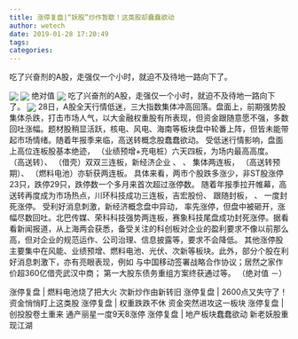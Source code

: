 ```yaml
---
title: 涨停复盘|“妖股”炒作暂歇！这类股却蠢蠢欲动
author: wetech
date: 2019-01-28 17:20:49
tags: 
categories: 
---
```

吃了兴奋剂的A股，走强仅一个小时，就迫不及待地一路向下了。
<!-- more -->
<img align="center" border="0" src="http://invest-images-external.cbndata.org/5LiA6LSiQUJT/images/7ffcb44825a92cca1f9a5634c0535497ae92bc87.png" />
<img align="center" border="0" src="http://invest-images-external.cbndata.org/5LiA6LSiQUJT/images/976ad4da3ee9d994a7960e0b3020f5267f9e4bf6.png" />
绝对值
<img align="center" border="0" src="http://invest-images-external.cbndata.org/5LiA6LSiQUJT/images/f559a70bcc5e9c2dc74fb2f6e8f854ae987e2093.png" />
吃了兴奋剂的A股，走强仅一个小时，就迫不及待地一路向下了。
<img align="center" border="0" src="http://invest-images-external.cbndata.org/5LiA6LSiQUJT/images/c4c4b1252bafd513166ff6d86fbe7259ca1c6fde.png" />
28日，A股全天行情低迷，三大指数集体冲高回落。盘面上，前期强势股集体杀跌，打击市场人气，以大金融权重股有所表现，但资金跟随意愿不强，多数回吐涨幅。题材股稍显活跃，核电、风电、海南等板块盘中轮番上阵，但皆未能带起市场情绪。随着年报季来临，高送转概念股蠢蠢欲动。
受低迷行情影响，盘面上高位连板股基本绝迹，
（业绩预增+充电桩）六天四板，为场内最高高度。
（高送转）、
（借壳）双双三连板，新经济企业
、
、
集体两连板，
（高送转预期）、
（燃料电池）亦斩获两连板。
具体来看，两市个股跌多涨少，非ST股涨停23只，跌停29只，跌停数一个多月来首次超过涨停数。
随着年报季拉开帷幕，高送转再度成为市场热点，川环科技成功三连板，吉宏股份、
跟随封板，
、
一度封死涨停。
受利好消息刺激，新经济概念盘中异动，
率先涨停，但盘中被砸开，涨幅尽数回吐。北巴传媒、荣科科技强势两连板，赛象科技尾盘成功封死涨停。据看看新闻报道，从上海两会获悉，备受关注的科创板对企业的盈利要求不像以前那么高，但对企业的规范运作、公司治理、信息披露等，要求不会降低。
其他涨停股主要集中在风能、业绩预增、燃料电池、光伏、次新等板块。此外，部分个股在利好消息刺激下，亦有亮眼表现，例如
与中国移动签署战略合作协议；居然之家作价超360亿借壳武汉中商；
第一大股东债务重组方案终获通过等。
（绝对值 －）
 
 
涨停复盘 | 燃料电池烧了把大火 次新炒作由新转旧
涨停复盘 | 2600点又失守了！资金悄悄盯上这类股
涨停复盘 | 权重跌跌不休 资金突然进攻这一板块
涨停复盘 | 创投股卷土重来 通产丽星一度9天8涨停
涨停复盘 | 地产板块蠢蠢欲动 新老妖股重现江湖

